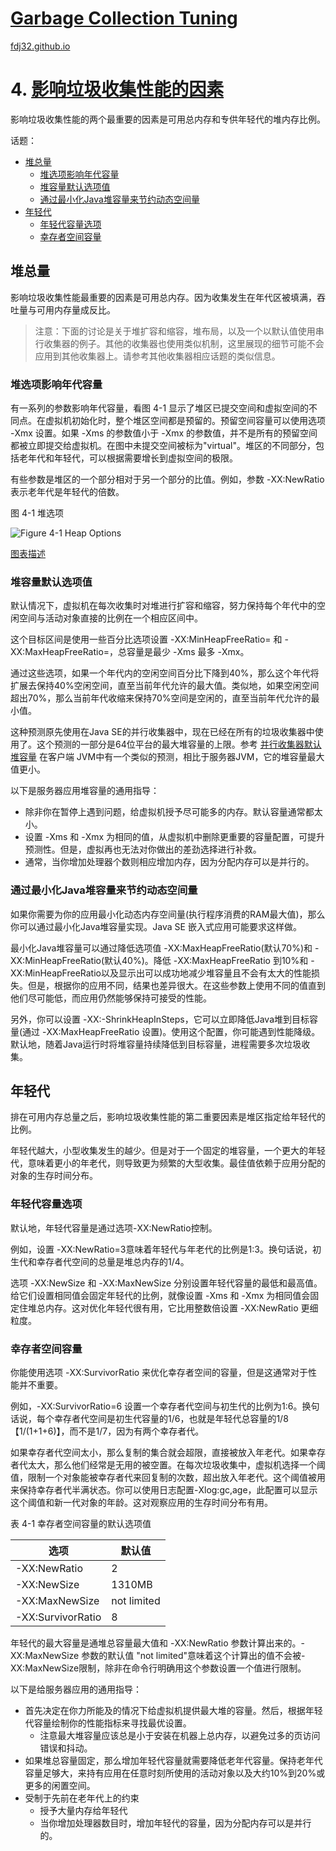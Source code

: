 [Garbage Collection Tuning](https://docs.oracle.com/en/java/javase/16/gctuning/introduction-garbage-collection-tuning.html)
===
[fdj32.github.io](https://fdj32.github.io)  
# 4. [影响垃圾收集性能的因素](https://docs.oracle.com/en/java/javase/16/gctuning/factors-affecting-garbage-collection-performance.html)
影响垃圾收集性能的两个最重要的因素是可用总内存和专供年轻代的堆内存比例。

话题：
- <a href="#gc4a">堆总量</a>
  - <a href="#gc4a1">堆选项影响年代容量</a>
  - <a href="#gc4a2">堆容量默认选项值</a>
  - <a href="#gc4a3">通过最小化Java堆容量来节约动态空间量</a>
- <a href="#gc4b">年轻代</a>
  - <a href="#gc4b1">年轻代容量选项</a>
  - <a href="#gc4b2">幸存者空间容量</a>

## <span id="gc4a">堆总量</span>

影响垃圾收集性能最重要的因素是可用总内存。因为收集发生在年代区被填满，吞吐量与可用内存量成反比。

> 注意：下面的讨论是关于堆扩容和缩容，堆布局，以及一个以默认值使用串行收集器的例子。其他的收集器也使用类似机制，这里展现的细节可能不会应用到其他收集器上。请参考其他收集器相应话题的类似信息。

### <span id="gc4a1">堆选项影响年代容量</span>

有一系列的参数影响年代容量，看图 4-1 显示了堆区已提交空间和虚拟空间的不同点。在虚拟机初始化时，整个堆区空间都是预留的。预留空间容量可以使用选项 -Xmx 设置。如果 -Xms 的参数值小于 -Xmx 的参数值，并不是所有的预留空间都被立即提交给虚拟机。在图中未提交空间被标为"virtual"。堆区的不同部分，包括老年代和年轻代，可以根据需要增长到虚拟空间的极限。

有些参数是堆区的一个部分相对于另一个部分的比值。例如，参数 -XX:NewRatio 表示老年代是年轻代的倍数。

图 4-1 堆选项


![Figure 4-1 Heap Options](https://docs.oracle.com/en/java/javase/16/gctuning/img/jsgct_dt_006_prm_gn_sz_new.png "Description of Figure 4-1 follows")

<a href="https://docs.oracle.com/en/java/javase/16/gctuning/img_text/jsgct_dt_006_prm_gn_sz_new.html">图表描述</a>

### <span id="gc4a2">堆容量默认选项值</span>

默认情况下，虚拟机在每次收集时对堆进行扩容和缩容，努力保持每个年代中的空闲空间与活动对象直接的比例在一个相应区间中。

这个目标区间是使用一些百分比选项设置 -XX:MinHeapFreeRatio=<nnn> 和 -XX:MaxHeapFreeRatio=<mmm>，总容量是最少 -Xms<min> 最多 -Xmx<max>。

通过这些选项，如果一个年代内的空闲空间百分比下降到40%，那么这个年代将扩展去保持40%空闲空间，直至当前年代允许的最大值。类似地，如果空闲空间超出70%，那么当前年代收缩来保持70%空间是空闲的，直至当前年代允许的最小值。

这种预测原先使用在Java SE的并行收集器中，现在已经在所有的垃圾收集器中使用了。这个预测的一部分是64位平台的最大堆容量的上限。参考 <a href="https://docs.oracle.com/en/java/javase/16/gctuning/parallel-collector1.html">并行收集器默认堆容量</a> 在客户端 JVM中有一个类似的预测，相比于服务器JVM，它的堆容量最大值更小。

以下是服务器应用堆容量的通用指导：
- 除非你在暂停上遇到问题，给虚拟机授予尽可能多的内存。默认容量通常都太小。
- 设置 -Xms 和 -Xmx 为相同的值，从虚拟机中删除更重要的容量配置，可提升预测性。但是，虚拟再也无法对你做出的差劲选择进行补救。
- 通常，当你增加处理器个数则相应增加内存，因为分配内存可以是并行的。

### <span id="gc4a3">通过最小化Java堆容量来节约动态空间量</span>
如果你需要为你的应用最小化动态内存空间量(执行程序消费的RAM最大值)，那么你可以通过最小化Java堆容量实现。Java SE 嵌入式应用可能要求这样做。

最小化Java堆容量可以通过降低选项值 -XX:MaxHeapFreeRatio(默认70%)和 -XX:MinHeapFreeRatio(默认40%)。降低 -XX:MaxHeapFreeRatio 到10%和 -XX:MinHeapFreeRatio以及显示出可以成功地减少堆容量且不会有太大的性能损失。但是，根据你的应用不同，结果也差异很大。在这些参数上使用不同的值直到他们尽可能低，而应用仍然能够保持可接受的性能。

另外，你可以设置 -XX:-ShrinkHeapInSteps，它可以立即降低Java堆到目标容量(通过 -XX:MaxHeapFreeRatio 设置)。使用这个配置，你可能遇到性能降级。默认地，随着Java运行时将堆容量持续降低到目标容量，进程需要多次垃圾收集。

## <span id="gc4b">年轻代</span>
排在可用内存总量之后，影响垃圾收集性能的第二重要因素是堆区指定给年轻代的比例。

年轻代越大，小型收集发生的越少。但是对于一个固定的堆容量，一个更大的年轻代，意味着更小的年老代，则导致更为频繁的大型收集。最佳值依赖于应用分配的对象的生存时间分布。
### <span id="gc4b1">年轻代容量选项</span>
默认地，年轻代容量是通过选项-XX:NewRatio控制。

例如，设置 -XX:NewRatio=3意味着年轻代与年老代的比例是1:3。换句话说，初生代和幸存者代空间的总量是堆总内存的1/4。

选项 -XX:NewSize 和 -XX:MaxNewSize 分别设置年轻代容量的最低和最高值。给它们设置相同值会固定年轻代的比例，就像设置 -Xms 和 -Xmx 为相同值会固定住堆总内存。这对优化年轻代很有用，它比用整数倍设置 -XX:NewRatio 更细粒度。
### <span id="gc4a3">幸存者空间容量</span>
你能使用选项 -XX:SurvivorRatio 来优化幸存者空间的容量，但是这通常对于性能并不重要。

例如，-XX:SurvivorRatio=6 设置一个幸存者代空间与初生代的比例为1:6。换句话说，每个幸存者代空间是初生代容量的1/6，也就是年轻代总容量的1/8【1/(1+1+6)】，而不是1/7，因为有两个幸存者代。

如果幸存者代空间太小，那么复制的集合就会超限，直接被放入年老代。如果幸存者代太大，那么他们经常是无用的被空置。在每次垃圾收集中，虚拟机选择一个阈值，限制一个对象能被幸存者代来回复制的次数，超出放入年老代。这个阈值被用来保持幸存者代半满状态。你可以使用日志配置-Xlog:gc,age，此配置可以显示这个阈值和新一代对象的年龄。这对观察应用的生存时间分布有用。

表 4-1 幸存者空间容量的默认选项值

| 选项 | 默认值 |
| --- | --- |
| -XX:NewRatio | 2 |
| -XX:NewSize | 1310MB |
| -XX:MaxNewSize | not limited |
| -XX:SurvivorRatio | 8 |

年轻代的最大容量是通堆总容量最大值和 -XX:NewRatio 参数计算出来的。-XX:MaxNewSize 参数的默认值 "not limited"意味着这个计算出的值不会被-XX:MaxNewSize限制，除非在命令行明确用这个参数设置一个值进行限制。

以下是给服务器应用的通用指导：
- 首先决定在你力所能及的情况下给虚拟机提供最大堆的容量。然后，根据年轻代容量绘制你的性能指标来寻找最优设置。
  - 注意最大堆容量应该总是小于安装在机器上总内存，以避免过多的页访问错误和抖动。
- 如果堆总容量固定，那么增加年轻代容量就需要降低老年代容量。保持老年代容量足够大，来持有应用在任意时刻所使用的活动对象以及大约10%到20%或更多的闲置空间。
- 受制于先前在老年代上的约束
  - 授予大量内存给年轻代
  - 当你增加处理器数目时，增加年轻代的容量，因为分配内存可以是并行的。